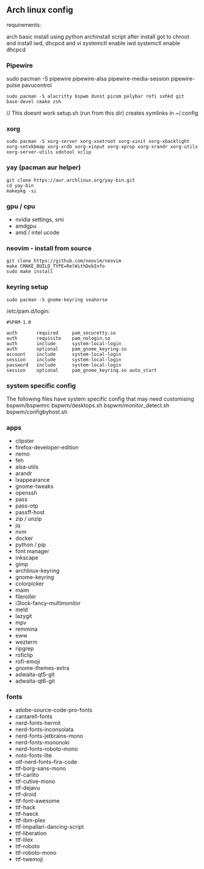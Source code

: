 ## Arch linux config

requirements:

arch basic install using python archinstall script
after install got to chroot and install iwd, dhcpcd and vi
systemctl enable iwd
systemctl enable dhcpcd

### Pipewire

sudo pacman -S pipewire pipewire-alsa pipewire-media-session pipewire-pulse pavucontrol

```
sudo pacman -S alacritty bspwm dunst picom polybar rofi sxhkd git base-devel cmake zsh
```

// This doesnt work
setup.sh (run from this dir) creates symlinks in ~/.config

### xorg

```
sudo pacman -S xorg-server xorg-xsetroot xorg-xinit xorg-xbacklight xorg-setxkbmap xorg-xrdb xorg-xinput xorg-xprop xorg-xrandr xorg-utils xorg-server-utils xdotool xclip
```

### yay (pacman aur helper)

```
git clone https://aur.archlinux.org/yay-bin.git
cd yay-bin
makepkg -si
```

### gpu / cpu

- nvidia settings, smi
- amdgpu
- amd / intel ucode

### neovim - install from source

```
git clone https://github.com/neovim/neovim
make CMAKE_BUILD_TYPE=RelWithDebInfo
sudo make install
```

### keyring setup

```
sudo pacman -S gnome-keyring seahorse
```

/etc/pam.d/login:

```
#%PAM-1.0

auth       required     pam_securetty.so
auth       requisite    pam_nologin.so
auth       include      system-local-login
auth	   optional     pam_gnome_keyring.so
account    include      system-local-login
session    include      system-local-login
password   include      system-local-login
session    optional     pam_gnome_keyring.so auto_start
```

### system specific config

The following files have system specific config that may need customising
bspwm/bspwmrc
bspwm/desktops.sh
bspwm/monitor_detect.sh
bspwm/configbyhost.sh

### apps

- clipster
- firefox-developer-edition
- nemo
- feh
- alsa-utils
- arandr
- lxappearance
- gnome-tweaks
- openssh
- pass
- pass-otp
- passff-host
- zip / unzip
- jq
- nvm
- docker
- python / pip
- font manager
- inkscape
- gimp
- archlinux-keyring
- gnome-keyring
- colorpicker
- maim
- fileroller
- i3lock-fancy-multimonitor
- meld
- lazygit
- mpv
- remmina
- eww
- wezterm
- ripgrep
- roficlip
- rofi-emoji
- gnome-themes-extra
- adwaita-qt5-git
- adwaita-qt6-git

### fonts

- adobe-source-code-pro-fonts
- cantarell-fonts
- nerd-fonts-hermit
- nerd-fonts-inconsolata
- nerd-fonts-jetbrains-mono
- nerd-fonts-mononoki
- nerd-fonts-roboto-mono
- noto-fonts-lite
- otf-nerd-fonts-fira-code
- ttf-borg-sans-mono
- ttf-carlito
- ttf-cutive-mono
- ttf-dejavu
- ttf-droid
- ttf-font-awesome
- ttf-hack
- ttf-haeck
- ttf-ibm-plex
- ttf-impallari-dancing-script
- ttf-liberation
- ttf-lilex
- ttf-roboto
- ttf-roboto-mono
- ttf-twemoji
